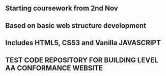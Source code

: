 ## Starting coursework from 2nd Nov 
## Based on basic web structure development 
## Includes HTML5, CSS3 and Vanilla JAVASCRIPT
## TEST CODE REPOSITORY FOR BUILDING LEVEL AA CONFORMANCE WEBSITE   
